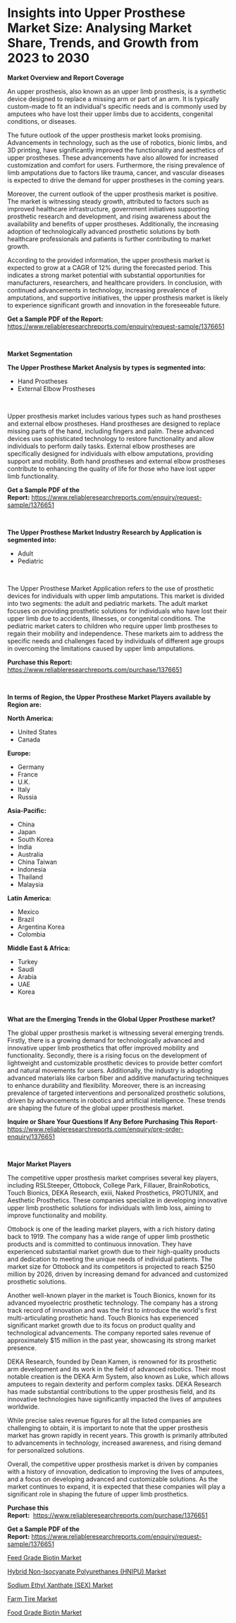 <p><h1>Insights into Upper Prosthese Market Size: Analysing Market Share, Trends, and Growth from 2023 to 2030</h1></p><p><strong>Market Overview and Report Coverage</strong></p>
<p><p>An upper prosthesis, also known as an upper limb prosthesis, is a synthetic device designed to replace a missing arm or part of an arm. It is typically custom-made to fit an individual's specific needs and is commonly used by amputees who have lost their upper limbs due to accidents, congenital conditions, or diseases.</p><p>The future outlook of the upper prosthesis market looks promising. Advancements in technology, such as the use of robotics, bionic limbs, and 3D printing, have significantly improved the functionality and aesthetics of upper prostheses. These advancements have also allowed for increased customization and comfort for users. Furthermore, the rising prevalence of limb amputations due to factors like trauma, cancer, and vascular diseases is expected to drive the demand for upper prostheses in the coming years.</p><p>Moreover, the current outlook of the upper prosthesis market is positive. The market is witnessing steady growth, attributed to factors such as improved healthcare infrastructure, government initiatives supporting prosthetic research and development, and rising awareness about the availability and benefits of upper prostheses. Additionally, the increasing adoption of technologically advanced prosthetic solutions by both healthcare professionals and patients is further contributing to market growth.</p><p>According to the provided information, the upper prosthesis market is expected to grow at a CAGR of 12% during the forecasted period. This indicates a strong market potential with substantial opportunities for manufacturers, researchers, and healthcare providers. In conclusion, with continued advancements in technology, increasing prevalence of amputations, and supportive initiatives, the upper prosthesis market is likely to experience significant growth and innovation in the foreseeable future.</p></p>
<p><strong>Get a Sample PDF of the Report:</strong> <a href="https://www.reliableresearchreports.com/enquiry/request-sample/1376651">https://www.reliableresearchreports.com/enquiry/request-sample/1376651</a></p>
<p>&nbsp;</p>
<p><strong>Market Segmentation</strong></p>
<p><strong>The Upper Prosthese Market Analysis by types is segmented into:</strong></p>
<p><ul><li>Hand Prostheses</li><li>External Elbow Prostheses</li></ul></p>
<p>&nbsp;</p>
<p><p>Upper prosthesis market includes various types such as hand prostheses and external elbow prostheses. Hand prostheses are designed to replace missing parts of the hand, including fingers and palm. These advanced devices use sophisticated technology to restore functionality and allow individuals to perform daily tasks. External elbow prostheses are specifically designed for individuals with elbow amputations, providing support and mobility. Both hand prostheses and external elbow prostheses contribute to enhancing the quality of life for those who have lost upper limb functionality.</p></p>
<p><strong>Get a Sample PDF of the Report:</strong>&nbsp;<a href="https://www.reliableresearchreports.com/enquiry/request-sample/1376651">https://www.reliableresearchreports.com/enquiry/request-sample/1376651</a></p>
<p>&nbsp;</p>
<p><strong>The Upper Prosthese Market Industry Research by Application is segmented into:</strong></p>
<p><ul><li>Adult</li><li>Pediatric</li></ul></p>
<p>&nbsp;</p>
<p><p>The Upper Prosthese Market Application refers to the use of prosthetic devices for individuals with upper limb amputations. This market is divided into two segments: the adult and pediatric markets. The adult market focuses on providing prosthetic solutions for individuals who have lost their upper limb due to accidents, illnesses, or congenital conditions. The pediatric market caters to children who require upper limb prostheses to regain their mobility and independence. These markets aim to address the specific needs and challenges faced by individuals of different age groups in overcoming the limitations caused by upper limb amputations.</p></p>
<p><strong>Purchase this Report:</strong>&nbsp; <a href="https://www.reliableresearchreports.com/purchase/1376651">https://www.reliableresearchreports.com/purchase/1376651</a></p>
<p>&nbsp;</p>
<p><strong>In terms of Region, the Upper Prosthese Market Players available by Region are:</strong></p>
<p>
    <p> <strong> North America: </strong>
        <ul>
            <li>United States</li>
            <li>Canada</li>
        </ul>
        </p> 
    <p> <strong> Europe: </strong>
        <ul>
            <li>Germany</li>
            <li>France</li>
            <li>U.K.</li>
            <li>Italy</li>
            <li>Russia</li>
        </ul>
        </p> 
    <p> <strong> Asia-Pacific: </strong>
        <ul>
            <li>China</li>
            <li>Japan</li>
            <li>South Korea</li>
            <li>India</li>
            <li>Australia</li>
            <li>China Taiwan</li>
            <li>Indonesia</li>
            <li>Thailand</li>
            <li>Malaysia</li>
        </ul>
        </p> 
    <p> <strong> Latin America: </strong>
        <ul>
            <li>Mexico</li>
            <li>Brazil</li>
            <li>Argentina Korea</li>
            <li>Colombia</li>
        </ul>
        </p> 
    <p> <strong> Middle East & Africa: </strong>
        <ul>
            <li>Turkey</li>
            <li>Saudi</li>
            <li>Arabia</li>
            <li>UAE</li>
            <li>Korea</li>
        </ul>
    </p>
    </p>
<p>&nbsp;</p>
<p><strong>What are the Emerging Trends in the Global Upper Prosthese market?</strong></p>
<p><p>The global upper prosthesis market is witnessing several emerging trends. Firstly, there is a growing demand for technologically advanced and innovative upper limb prosthetics that offer improved mobility and functionality. Secondly, there is a rising focus on the development of lightweight and customizable prosthetic devices to provide better comfort and natural movements for users. Additionally, the industry is adopting advanced materials like carbon fiber and additive manufacturing techniques to enhance durability and flexibility. Moreover, there is an increasing prevalence of targeted interventions and personalized prosthetic solutions, driven by advancements in robotics and artificial intelligence. These trends are shaping the future of the global upper prosthesis market.</p></p>
<p><strong>Inquire or Share Your Questions If Any Before Purchasing This Report</strong>- <a href="https://www.reliableresearchreports.com/enquiry/pre-order-enquiry/1376651">https://www.reliableresearchreports.com/enquiry/pre-order-enquiry/1376651</a></p>
<p>&nbsp;</p>
<p><strong>Major Market Players</strong></p>
<p><p>The competitive upper prosthesis market comprises several key players, including RSLSteeper, Ottobock, College Park, Fillauer, BrainRobotics, Touch Bionics, DEKA Research, exiii, Naked Prosthetics, PROTUNIX, and Aesthetic Prosthetics. These companies specialize in developing innovative upper limb prosthetic solutions for individuals with limb loss, aiming to improve functionality and mobility.</p><p>Ottobock is one of the leading market players, with a rich history dating back to 1919. The company has a wide range of upper limb prosthetic products and is committed to continuous innovation. They have experienced substantial market growth due to their high-quality products and dedication to meeting the unique needs of individual patients. The market size for Ottobock and its competitors is projected to reach $250 million by 2026, driven by increasing demand for advanced and customized prosthetic solutions.</p><p>Another well-known player in the market is Touch Bionics, known for its advanced myoelectric prosthetic technology. The company has a strong track record of innovation and was the first to introduce the world's first multi-articulating prosthetic hand. Touch Bionics has experienced significant market growth due to its focus on product quality and technological advancements. The company reported sales revenue of approximately $15 million in the past year, showcasing its strong market presence.</p><p>DEKA Research, founded by Dean Kamen, is renowned for its prosthetic arm development and its work in the field of advanced robotics. Their most notable creation is the DEKA Arm System, also known as Luke, which allows amputees to regain dexterity and perform complex tasks. DEKA Research has made substantial contributions to the upper prosthesis field, and its innovative technologies have significantly impacted the lives of amputees worldwide.</p><p>While precise sales revenue figures for all the listed companies are challenging to obtain, it is important to note that the upper prosthesis market has grown rapidly in recent years. This growth is primarily attributed to advancements in technology, increased awareness, and rising demand for personalized solutions.</p><p>Overall, the competitive upper prosthesis market is driven by companies with a history of innovation, dedication to improving the lives of amputees, and a focus on developing advanced and customizable solutions. As the market continues to expand, it is expected that these companies will play a significant role in shaping the future of upper limb prosthetics.</p></p>
<p><strong>Purchase this Report:</strong>&nbsp;&nbsp;<a href="https://www.reliableresearchreports.com/purchase/1376651">https://www.reliableresearchreports.com/purchase/1376651</a></p>
<p></p>
<p><strong>Get a Sample PDF of the Report:</strong>&nbsp;<a href="https://www.reliableresearchreports.com/enquiry/request-sample/1376651">https://www.reliableresearchreports.com/enquiry/request-sample/1376651</a></p>
<p><p><a href="https://github.com/dzharov81/Market-Research-Report-List-1/blob/main/feed-grade-biotin-market.md">Feed Grade Biotin Market</a></p><p><a href="https://www.linkedin.com/pulse/hybrid-non-isocyanate-polyurethanes-hnipu-market-research-report-or5pe/">Hybrid Non-Isocyanate Polyurethanes (HNIPU) Market</a></p><p><a href="https://www.linkedin.com/pulse/sodium-ethyl-xanthate-sex-market-size-share-amp-trends-analysis-munye/">Sodium Ethyl Xanthate (SEX) Market</a></p><p><a href="https://medium.com/@hugthess010/farm-tire-market-size-market-outlook-and-market-forecast-2023-to-2030-27fa984051b4">Farm Tire Market</a></p><p><a href="https://github.com/ambrozg/Market-Research-Report-List-1/blob/main/food-grade-biotin-market.md">Food Grade Biotin Market</a></p></p>